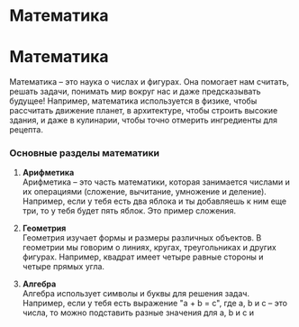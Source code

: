 # Математика

# Математика

Математика – это наука о числах и фигурах. Она помогает нам считать, решать задачи, понимать мир вокруг нас и даже предсказывать будущее! Например, математика используется в физике, чтобы рассчитать движение планет, в архитектуре, чтобы строить высокие здания, и даже в кулинарии, чтобы точно отмерить ингредиенты для рецепта.

### Основные разделы математики

1. **Арифметика**  
   Арифметика – это часть математики, которая занимается числами и их операциями (сложение, вычитание, умножение и деление). Например, если у тебя есть два яблока и ты добавляешь к ним еще три, то у тебя будет пять яблок. Это пример сложения.

2. **Геометрия**  
   Геометрия изучает формы и размеры различных объектов. В геометрии мы говорим о линиях, кругах, треугольниках и других фигурах. Например, квадрат имеет четыре равные стороны и четыре прямых угла.

3. **Алгебра**  
   Алгебра использует символы и буквы для решения задач. Например, если у тебя есть выражение "a + b = c", где a, b и c – это числа, то можно подставить разные значения для a, b и c и